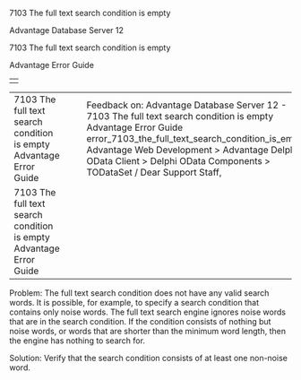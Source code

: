 7103 The full text search condition is empty




Advantage Database Server 12  

7103 The full text search condition is empty

Advantage Error Guide

|  |
| --- |
|  |

|  |  |  |  |  |
| --- | --- | --- | --- | --- |
| 7103 The full text search condition is empty  Advantage Error Guide |  |  | Feedback on: Advantage Database Server 12 - 7103 The full text search condition is empty Advantage Error Guide error\_7103\_the\_full\_text\_search\_condition\_is\_empty Advantage Web Development > Advantage Delphi OData Client > Delphi OData Components > TODataSet / Dear Support Staff, |  |
| 7103 The full text search condition is empty  Advantage Error Guide |  |  |  |  |

Problem: The full text search condition does not have any valid search words. It is possible, for example, to specify a search condition that contains only noise words. The full text search engine ignores noise words that are in the search condition. If the condition consists of nothing but noise words, or words that are shorter than the minimum word length, then the engine has nothing to search for.

Solution: Verify that the search condition consists of at least one non-noise word.